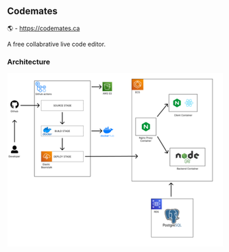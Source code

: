 ## Codemates 

🌎 - https://codemates.ca

A free collabrative live code editor.


### Architecture
<img src="sd.png" alt="sd" />

